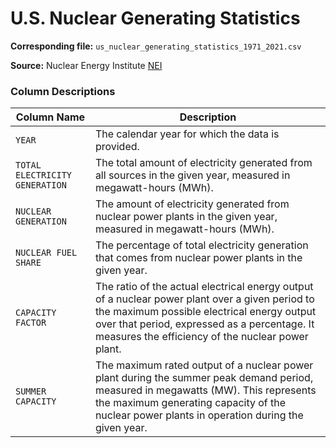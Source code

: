 # U.S. Nuclear Generating Statistics

**Corresponding file:** `us_nuclear_generating_statistics_1971_2021.csv`

**Source:** Nuclear Energy Institute [NEI](https://www.nei.org/resources/statistics/us-nuclear-generating-statistics)

### Column Descriptions
| Column Name | Description |
| --- | --- |
| `YEAR` | The calendar year for which the data is provided. |
| `TOTAL ELECTRICITY GENERATION` | The total amount of electricity generated from all sources in the given year, measured in megawatt-hours (MWh). |
| `NUCLEAR GENERATION` | The amount of electricity generated from nuclear power plants in the given year, measured in megawatt-hours (MWh). |
| `NUCLEAR FUEL SHARE` | The percentage of total electricity generation that comes from nuclear power plants in the given year. |
| `CAPACITY FACTOR` | The ratio of the actual electrical energy output of a nuclear power plant over a given period to the maximum possible electrical energy output over that period, expressed as a percentage. It measures the efficiency of the nuclear power plant. |
| `SUMMER CAPACITY` | The maximum rated output of a nuclear power plant during the summer peak demand period, measured in megawatts (MW). This represents the maximum generating capacity of the nuclear power plants in operation during the given year. |
